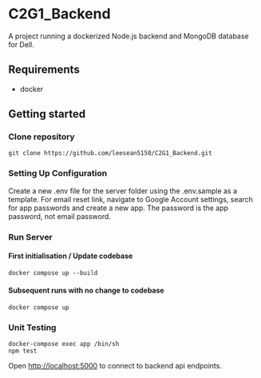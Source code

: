 # C2G1_Backend
A project running a dockerized Node.js backend and MongoDB database for Dell.

## Requirements
- docker

## Getting started

### Clone repository

```shell
git clone https://github.com/leesean5150/C2G1_Backend.git
```

### Setting Up Configuration
Create a new .env file for the server folder using the .env.sample as a template. For email reset link, navigate to Google Account settings, search for app passwords and create a new app. The password is the app password, not email password.

### Run Server
#### First initialisation / Update codebase
```shell
docker compose up --build
```
#### Subsequent runs with no change to codebase
```shell
docker compose up
```

### Unit Testing
```shell
docker-compose exec app /bin/sh
npm test
```

Open [http://localhost:5000](http://localhost:5000) to connect to backend api endpoints.
